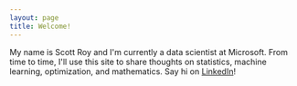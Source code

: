 ```yaml
---
layout: page
title: Welcome!
---
```


My name is Scott Roy and I'm currently a data scientist at Microsoft.  From time to time, I'll use this site to share thoughts on statistics, machine learning, optimization, and mathematics.  Say hi on [LinkedIn][linkedin]!

[linkedin]: https://www.linkedin.com/in/scott-roy/